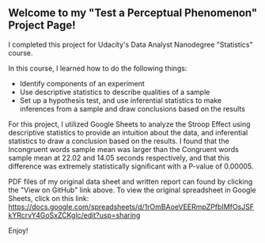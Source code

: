 ## Welcome to my "Test a Perceptual Phenomenon" Project Page!

I completed this project for Udacity's Data Analyst Nanodegree "Statistics" course.

In this course, I learned how to do the following things:

- Identify components of an experiment
- Use descriptive statistics to describe qualities of a sample
- Set up a hypothesis test, and use inferential statistics to make inferences from a sample and draw conclusions based on the results

For this project, I utilized Google Sheets to analyze the Stroop Effect using descriptive statistics to provide an intuition about the data, and inferential statistics to draw a conclusion based on the results. I found that the Incongruent words sample mean was larger than the Congruent words sample mean at 22.02 and 14.05 seconds respectively, and that this difference was extremely statistically significant with a P-value of 0.00005.

PDF files of my original data sheet and written report can found by clicking the "View on GitHub" link above.  To view the original spreadsheet in Google Sheets, click on this link: https://docs.google.com/spreadsheets/d/1rOmBAoeVEERmpZPfbIMfOsJSFkYRcrvY4GoSxZCKglc/edit?usp=sharing

Enjoy!
